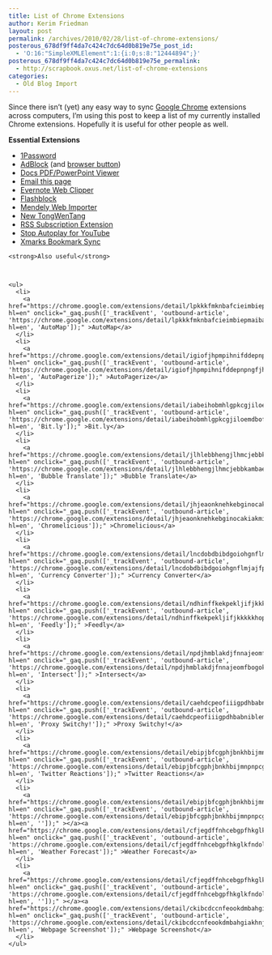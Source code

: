 ```yaml
---
title: List of Chrome Extensions
author: Kerim Friedman
layout: post
permalink: /archives/2010/02/28/list-of-chrome-extensions/
posterous_678df9ff4da7c424c7dc64d0b819e75e_post_id:
  - 'O:16:"SimpleXMLElement":1:{i:0;s:8:"12444894";}'
posterous_678df9ff4da7c424c7dc64d0b819e75e_permalink:
  - http://scrapbook.oxus.net/list-of-chrome-extensions
categories:
  - Old Blog Import
---
```

Since there isn&#8217;t (yet) any easy way to sync <a href="http://www.google.com/chrome" onclick="_gaq.push(['_trackEvent', 'outbound-article', 'http://www.google.com/chrome', 'Google Chrome']);" >Google Chrome</a>&nbsp;extensions across computers, I&#8217;m using this post to keep a list of my currently installed Chrome extensions. Hopefully it is useful for other people as well.


  <strong>Essential Extensions</strong>



  <ul>
    <li>
      <a href="http://www.switchersblog.com/2010/01/a-1password-alpha-for-chromium-is-here.html" onclick="_gaq.push(['_trackEvent', 'outbound-article', 'http://www.switchersblog.com/2010/01/a-1password-alpha-for-chromium-is-here.html', '1Password']);" >1Password</a>
    </li>
    <li>
      <a href="https://chrome.google.com/extensions/detail/gighmmpiobklfepjocnamgkkbiglidom?hl=en" onclick="_gaq.push(['_trackEvent', 'outbound-article', 'https://chrome.google.com/extensions/detail/gighmmpiobklfepjocnamgkkbiglidom?hl=en', 'AdBlock']);" >AdBlock</a> (and <a href="https://chrome.google.com/extensions/detail/picdndbpdnapajibahnnogkjofaeooof?hl=en" onclick="_gaq.push(['_trackEvent', 'outbound-article', 'https://chrome.google.com/extensions/detail/picdndbpdnapajibahnnogkjofaeooof?hl=en', 'browser button']);" >browser button</a>)
    </li>
    <li>
      <a href="https://chrome.google.com/extensions/detail/nnbmlagghjjcbdhgmkedmbmedengocbn?hl=en" onclick="_gaq.push(['_trackEvent', 'outbound-article', 'https://chrome.google.com/extensions/detail/nnbmlagghjjcbdhgmkedmbmedengocbn?hl=en', 'Docs PDF/PowerPoint Viewer']);" >Docs PDF/PowerPoint Viewer</a>
    </li>
    <li>
      <a href="https://chrome.google.com/extensions/detail/dbeoemfhkdniadbojeencpkgmobndpai?hl=en" onclick="_gaq.push(['_trackEvent', 'outbound-article', 'https://chrome.google.com/extensions/detail/dbeoemfhkdniadbojeencpkgmobndpai?hl=en', 'Email this page']);" >Email this page</a>
    </li>
    <li>
      <a href="https://chrome.google.com/extensions/detail/pioclpoplcdbaefihamjohnefbikjilc?hl=en" onclick="_gaq.push(['_trackEvent', 'outbound-article', 'https://chrome.google.com/extensions/detail/pioclpoplcdbaefihamjohnefbikjilc?hl=en', 'Evernote Web Clipper']);" >Evernote Web Clipper</a>
    </li>
    <li>
      <a href="https://chrome.google.com/extensions/detail/gofhjkjmkpinhpoiabjplobcaignabnl?hl=en" onclick="_gaq.push(['_trackEvent', 'outbound-article', 'https://chrome.google.com/extensions/detail/gofhjkjmkpinhpoiabjplobcaignabnl?hl=en', 'Flashblock']);" >Flashblock</a>
    </li>
    <li>
      <a href="https://chrome.google.com/extensions/detail/dcekngoadbakijofhmkeddpbeagodnmj?hl=en" onclick="_gaq.push(['_trackEvent', 'outbound-article', 'https://chrome.google.com/extensions/detail/dcekngoadbakijofhmkeddpbeagodnmj?hl=en', 'Mendely Web Importer']);" >Mendely Web Importer</a>
    </li>
    <li>
      <a href="https://chrome.google.com/extensions/detail/ldmgbgaoglmaiblpnphffibpbfchjaeg?hl=en" onclick="_gaq.push(['_trackEvent', 'outbound-article', 'https://chrome.google.com/extensions/detail/ldmgbgaoglmaiblpnphffibpbfchjaeg?hl=en', 'New TongWenTang']);" >New TongWenTang</a>
    </li>
    <li>
      <a href="https://chrome.google.com/extensions/detail/nlbjncdgjeocebhnmkbbbdekmmmcbfjd?hl=en" onclick="_gaq.push(['_trackEvent', 'outbound-article', 'https://chrome.google.com/extensions/detail/nlbjncdgjeocebhnmkbbbdekmmmcbfjd?hl=en', 'RSS Subscription Extension']);" >RSS Subscription Extension</a>
    </li>
    <li>
      <a href="https://chrome.google.com/extensions/detail/lgdfnbpkmkkdhgidgcpdkgpdlfjcgnnh?hl=en" onclick="_gaq.push(['_trackEvent', 'outbound-article', 'https://chrome.google.com/extensions/detail/lgdfnbpkmkkdhgidgcpdkgpdlfjcgnnh?hl=en', 'Stop Autoplay for YouTube']);" >Stop Autoplay for YouTube</a>
    </li>
    <li>
      <a href="https://chrome.google.com/extensions/detail/ajpgkpeckebdhofmmjfgcjjiiejpodla?hl=en" onclick="_gaq.push(['_trackEvent', 'outbound-article', 'https://chrome.google.com/extensions/detail/ajpgkpeckebdhofmmjfgcjjiiejpodla?hl=en', 'Xmarks Bookmark Sync']);" >Xmarks Bookmark Sync</a>
    </li>
  </ul>
  
  
    <strong>Also useful</strong>
  
  
  
    <ul>
      <li>
        <a href="https://chrome.google.com/extensions/detail/lpkkkfmknbafcieimbiepmaibamkndkh?hl=en" onclick="_gaq.push(['_trackEvent', 'outbound-article', 'https://chrome.google.com/extensions/detail/lpkkkfmknbafcieimbiepmaibamkndkh?hl=en', 'AutoMap']);" >AutoMap</a>
      </li>
      <li>
        <a href="https://chrome.google.com/extensions/detail/igiofjhpmpihnifddepnpngfjhkfenbp?hl=en" onclick="_gaq.push(['_trackEvent', 'outbound-article', 'https://chrome.google.com/extensions/detail/igiofjhpmpihnifddepnpngfjhkfenbp?hl=en', 'AutoPagerize']);" >AutoPagerize</a>
      </li>
      <li>
        <a href="https://chrome.google.com/extensions/detail/iabeihobmhlgpkcgjiloemdbofjbdcic?hl=en" onclick="_gaq.push(['_trackEvent', 'outbound-article', 'https://chrome.google.com/extensions/detail/iabeihobmhlgpkcgjiloemdbofjbdcic?hl=en', 'Bit.ly']);" >Bit.ly</a>
      </li>
      <li>
        <a href="https://chrome.google.com/extensions/detail/jlhlebbhengjlhmcjebbkambaekglhkf?hl=en" onclick="_gaq.push(['_trackEvent', 'outbound-article', 'https://chrome.google.com/extensions/detail/jlhlebbhengjlhmcjebbkambaekglhkf?hl=en', 'Bubble Translate']);" >Bubble Translate</a>
      </li>
      <li>
        <a href="https://chrome.google.com/extensions/detail/jhjeaonknehkebginocakiakmiogeblg?hl=en" onclick="_gaq.push(['_trackEvent', 'outbound-article', 'https://chrome.google.com/extensions/detail/jhjeaonknehkebginocakiakmiogeblg?hl=en', 'Chromelicious']);" >Chromelicious</a>
      </li>
      <li>
        <a href="https://chrome.google.com/extensions/detail/lncdobdbibdgoiohgnflmjajfphcnakg?hl=en" onclick="_gaq.push(['_trackEvent', 'outbound-article', 'https://chrome.google.com/extensions/detail/lncdobdbibdgoiohgnflmjajfphcnakg?hl=en', 'Currency Converter']);" >Currency Converter</a>
      </li>
      <li>
        <a href="https://chrome.google.com/extensions/detail/ndhinffkekpekljifjkkkkkhopnjodja?hl=en" onclick="_gaq.push(['_trackEvent', 'outbound-article', 'https://chrome.google.com/extensions/detail/ndhinffkekpekljifjkkkkkhopnjodja?hl=en', 'Feedly']);" >Feedly</a>
      </li>
      <li>
        <a href="https://chrome.google.com/extensions/detail/npdjhmblakdjfnnajeomfbogokloiggg?hl=en" onclick="_gaq.push(['_trackEvent', 'outbound-article', 'https://chrome.google.com/extensions/detail/npdjhmblakdjfnnajeomfbogokloiggg?hl=en', 'Intersect']);" >Intersect</a>
      </li>
      <li>
        <a href="https://chrome.google.com/extensions/detail/caehdcpeofiiigpdhbabniblemipncjj?hl=en" onclick="_gaq.push(['_trackEvent', 'outbound-article', 'https://chrome.google.com/extensions/detail/caehdcpeofiiigpdhbabniblemipncjj?hl=en', 'Proxy Switchy!']);" >Proxy Switchy!</a>
      </li>
      <li>
        <a href="https://chrome.google.com/extensions/detail/ebipjbfcgphjbnkhbijmnpnpcgjolked?hl=en" onclick="_gaq.push(['_trackEvent', 'outbound-article', 'https://chrome.google.com/extensions/detail/ebipjbfcgphjbnkhbijmnpnpcgjolked?hl=en', 'Twitter Reactions']);" >Twitter Reactions</a>
      </li>
      <li>
        <a href="https://chrome.google.com/extensions/detail/ebipjbfcgphjbnkhbijmnpnpcgjolked?hl=en" onclick="_gaq.push(['_trackEvent', 'outbound-article', 'https://chrome.google.com/extensions/detail/ebipjbfcgphjbnkhbijmnpnpcgjolked?hl=en', '']);" ></a><a href="https://chrome.google.com/extensions/detail/cfjegdffnhcebgpfhkglkfndolliicdi?hl=en" onclick="_gaq.push(['_trackEvent', 'outbound-article', 'https://chrome.google.com/extensions/detail/cfjegdffnhcebgpfhkglkfndolliicdi?hl=en', 'Weather Forecast']);" >Weather Forecast</a>
      </li>
      <li>
        <a href="https://chrome.google.com/extensions/detail/cfjegdffnhcebgpfhkglkfndolliicdi?hl=en" onclick="_gaq.push(['_trackEvent', 'outbound-article', 'https://chrome.google.com/extensions/detail/cfjegdffnhcebgpfhkglkfndolliicdi?hl=en', '']);" ></a><a href="https://chrome.google.com/extensions/detail/ckibcdccnfeookdmbahgiakhnjcddpki?hl=en" onclick="_gaq.push(['_trackEvent', 'outbound-article', 'https://chrome.google.com/extensions/detail/ckibcdccnfeookdmbahgiakhnjcddpki?hl=en', 'Webpage Screenshot']);" >Webpage Screenshot</a>
      </li>
    </ul>
  


